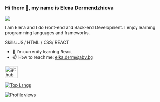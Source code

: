 ### Hi there 👋, my name is Elena Dermendzhieva
![](https://www.egeniq.nl/sites/default/files/2020-06/frontend_webdeveloper.jpg)

I am Elena and I do Front-end and Back-end Development. I enjoy learning programming languages and frameworks.

Skills:  JS / HTML / CSS/ REACT

- 🌱 I’m currently learning React 
- 📫 How to reach me: elka.derm@abv.bg 


[<img src='https://cdn.jsdelivr.net/npm/simple-icons@3.0.1/icons/github.svg' alt='github' height='40'>](https://github.com/ElkaDerm)  

[![Top Langs](https://github-readme-stats.vercel.app/api/top-langs/?username=ElkaDerm)](https://github.com/anuraghazra/github-readme-stats)

![Profile views](https://gpvc.arturio.dev/ElkaDerm)  
